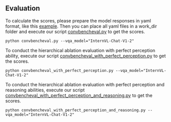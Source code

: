 ## Evaluation

To calculate the scores, please prepare the model responses in yaml format, like this [example](../VLMEvalKit/work_dirs/InternVL-Chat-V1-2/0/1.yaml). Then you can place all yaml files in a work_dir folder and execute our script [convbencheval.py](convbencheval.py) to get the scores.

```shell
python convbencheval.py --vqa_model="InternVL-Chat-V1-2" 
```

To conduct the hierarchical ablation evaluation with perfect perception ability, execute our script [convbencheval_with_perfect_perception.py](convbencheval_with_perfect_perception.py) to get the scores.

```shell
python convbencheval_with_perfect_perception.py --vqa_model="InternVL-Chat-V1-2" 
```

To conduct the hierarchical ablation evaluation with perfect perception and reasoning abilities, execute our script [convbencheval_with_perfect_perception_and_reasoning.py](convbencheval_with_perfect_perception_and_reasoning.py) to get the scores.

```shell
python convbencheval_with_perfect_perception_and_reasoning.py --vqa_model="InternVL-Chat-V1-2" 
```

